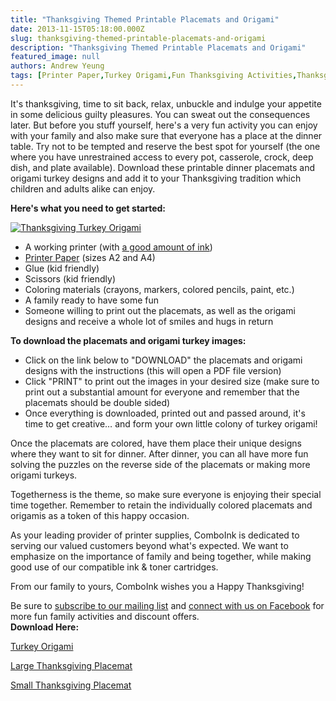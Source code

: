 ```yaml
---
title: "Thanksgiving Themed Printable Placemats and Origami"
date: 2013-11-15T05:18:00.000Z
slug: thanksgiving-themed-printable-placemats-and-origami
description: "Thanksgiving Themed Printable Placemats and Origami"
featured_image: null
authors: Andrew Yeung
tags: [Printer Paper,Turkey Origami,Fun Thanksgiving Activities,Thanksgiving Dinner Placemats]
---
```


It's thanksgiving, time to sit back, relax, unbuckle and indulge your appetite in some delicious guilty pleasures. You can sweat out the consequences later. But before you stuff yourself, here's a very fun activity you can enjoy with your family and also make sure that everyone has a place at the dinner table. Try not to be tempted and reserve the best spot for yourself (the one where you have unrestrained access to every pot, casserole, crock, deep dish, and plate available). Download these printable dinner placemats and origami turkey designs and add it to your Thanksgiving tradition which children and adults alike can enjoy.

**Here's what you need to get started:**

[![Thanksgiving Turkey Origami](/blog/images/turkey-1.jpg)](/blog/images/turkey-1.jpg)

* A working printer (with [a good amount of ink](https://www.comboink.com/))
* [Printer Paper](https://www.comboink.com/) (sizes A2 and A4)
* Glue (kid friendly)
* Scissors (kid friendly)
* Coloring materials (crayons, markers, colored pencils, paint, etc.)
* A family ready to have some fun
* Someone willing to print out the placemats, as well as the origami designs and receive a whole lot of smiles and hugs in return

**To download the placemats and origami turkey images:**

* Click on the link below to "DOWNLOAD" the placemats and origami designs with the instructions (this will open a PDF file version)
* Click "PRINT" to print out the images in your desired size (make sure to print out a substantial amount for everyone and remember that the placemats should be double sided)
* Once everything is downloaded, printed out and passed around, it's time to get creative… and form your own little colony of turkey origami!

Once the placemats are colored, have them place their unique designs where they want to sit for dinner. After dinner, you can all have more fun solving the puzzles on the reverse side of the placemats or making more origami turkeys. 

Togetherness is the theme, so make sure everyone is enjoying their special time together. Remember to retain the individually colored placemats and origamis as a token of this happy occasion.

As your leading provider of printer supplies, ComboInk is dedicated to serving our valued customers beyond what's expected. We want to emphasize on the importance of family and being together, while making good use of our compatible ink & toner cartridges.

From our family to yours, ComboInk wishes you a Happy Thanksgiving!

Be sure to [subscribe to our mailing list](https://www.comboink.com/coupon) and [connect with us on Facebook](https://www.facebook.com/comboink) for more fun family activities and discount offers.  
**Download Here:**

[Turkey Origami](http://blog.comboink.local/wp-content/themes/comboink/files/2013-thanksgiving-origami-CI.pdf)

[Large Thanksgiving Placemat](http://blog.comboink.local/wp-content/themes/comboink/files/placemat-CI.pdf)

[Small Thanksgiving Placemat](http://blog.comboink.local/wp-content/themes/comboink/files/ci-small-placemat.pdf)